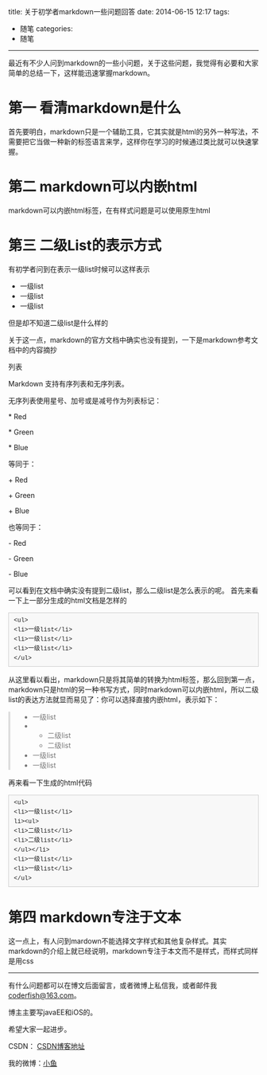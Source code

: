 title: 关于初学者markdown一些问题回答
date: 2014-06-15 12:17
tags:
  - 随笔
categories:
  - 随笔
---

最近有不少人问到markdown的一些小问题，关于这些问题，我觉得有必要和大家简单的总结一下，这样能迅速掌握markdown。

# 第一 看清markdown是什么

首先要明白，markdown只是一个辅助工具，它其实就是html的另外一种写法，不需要把它当做一种新的标签语言来学，这样你在学习的时候通过类比就可以快速掌握。

# 第二 markdown可以内嵌html

markdown可以内嵌html标签，在有样式问题是可以使用原生html

# 第三 二级List的表示方式

有初学者问到在表示一级list时候可以这样表示

* 一级list
* 一级list
* 一级list

但是却不知道二级list是什么样的

关于这一点，markdown的官方文档中确实也没有提到，一下是markdown参考文档中的内容摘抄

列表

Markdown 支持有序列表和无序列表。

无序列表使用星号、加号或是减号作为列表标记：

\* Red

\* Green

\* Blue

等同于：

\+ Red

\+ Green

\+ Blue

也等同于：

\- Red

\- Green

\- Blue

可以看到在文档中确实没有提到二级list，那么二级list是怎么表示的呢。 首先来看一下上一部分生成的html文档是怎样的


<pre style="margin-top:15px; margin-bottom:15px; padding:6px 10px; border:1px solid rgb(204,204,204); font-size:13px; font-family:Consolas,'Liberation Mono',Courier,monospace; background-color:rgb(248,248,248); line-height:19px; overflow:auto"><code style="margin:0px; padding:0px; font-size:12px; font-family:Consolas,'Liberation Mono',Courier,monospace; background-color:transparent">&lt;ul&gt;
&lt;li&gt;一级list&lt;/li&gt;
&lt;li&gt;一级list&lt;/li&gt;
&lt;li&gt;一级list&lt;/li&gt;
&lt;/ul&gt;
</code></pre>

从这里看以看出，markdown只是将其简单的转换为html标签，那么回到第一点，markdown只是html的另一种书写方式，同时markdown可以内嵌html，所以二级list的表达方法就显而易见了：你可以选择直接内嵌html，表示如下：

<blockquote style="margin-top:15px; margin-right:0px; margin-bottom:15px; margin-left:0px; padding-top:0px; padding-right:15px; padding-bottom:0px; padding-left:15px; border-top-width:0px; border-right-width:0px; border-bottom-width:0px; border-left-width:4px; border-style:initial; border-color:initial; border-left-style:solid; border-left-color:rgb(221,221,221); color:rgb(119,119,119)">
		<ul style="margin-top:0px; margin-right:0px; margin-bottom:0px; margin-left:0px; padding-top:0px; padding-right:0px; padding-bottom:0px; padding-left:30px; border-top-width:0px; border-right-width:0px; border-bottom-width:0px; border-left-width:0px; border-style:initial; border-color:initial">
			<li style="margin-top:0px; margin-right:0px; margin-bottom:0px; margin-left:0px; padding-top:0px; padding-right:0px; padding-bottom:0px; padding-left:0px; border-top-width:0px; border-right-width:0px; border-bottom-width:0px; border-left-width:0px; border-style:initial; border-color:initial">
				一级list
			</li>
			<li style="margin-top:0px; margin-right:0px; margin-bottom:0px; margin-left:0px; padding-top:0px; padding-right:0px; padding-bottom:0px; padding-left:0px; border-top-width:0px; border-right-width:0px; border-bottom-width:0px; border-left-width:0px; border-style:initial; border-color:initial">
				<ul style="margin-top:0px; margin-right:0px; margin-bottom:0px; margin-left:0px; padding-top:0px; padding-right:0px; padding-bottom:0px; padding-left:30px; border-top-width:0px; border-right-width:0px; border-bottom-width:0px; border-left-width:0px; border-style:initial; border-color:initial">
					<li style="margin-top:0px; margin-right:0px; margin-bottom:0px; margin-left:0px; padding-top:0px; padding-right:0px; padding-bottom:0px; padding-left:0px; border-top-width:0px; border-right-width:0px; border-bottom-width:0px; border-left-width:0px; border-style:initial; border-color:initial">
						二级list
					</li>
					<li style="margin-top:0px; margin-right:0px; margin-bottom:0px; margin-left:0px; padding-top:0px; padding-right:0px; padding-bottom:0px; padding-left:0px; border-top-width:0px; border-right-width:0px; border-bottom-width:0px; border-left-width:0px; border-style:initial; border-color:initial">
						二级list
					</li>
				</ul>
			</li>
			<li style="margin-top:0px; margin-right:0px; margin-bottom:0px; margin-left:0px; padding-top:0px; padding-right:0px; padding-bottom:0px; padding-left:0px; border-top-width:0px; border-right-width:0px; border-bottom-width:0px; border-left-width:0px; border-style:initial; border-color:initial">
				一级list
			</li>
			<li style="margin-top:0px; margin-right:0px; margin-bottom:0px; margin-left:0px; padding-top:0px; padding-right:0px; padding-bottom:0px; padding-left:0px; border-top-width:0px; border-right-width:0px; border-bottom-width:0px; border-left-width:0px; border-style:initial; border-color:initial">
				一级list
			</li>
		</ul>
	</blockquote>
	
再来看一下生成的html代码

<pre style="margin-top:15px; margin-bottom:15px; padding:6px 10px; border:1px solid rgb(204,204,204); font-size:13px; font-family:Consolas,'Liberation Mono',Courier,monospace; background-color:rgb(248,248,248); line-height:19px; overflow:auto"><code style="margin:0px; padding:0px; font-size:12px; font-family:Consolas,'Liberation Mono',Courier,monospace; background-color:transparent">&lt;ul&gt;
&lt;li&gt;一级list&lt;/li&gt;
li&gt;&lt;ul&gt;
&lt;li&gt;二级list&lt;/li&gt;
&lt;li&gt;二级list&lt;/li&gt;
&lt;/ul&gt;&lt;/li&gt;
&lt;li&gt;一级list&lt;/li&gt;
&lt;li&gt;一级list&lt;/li&gt;
&lt;/ul&gt;
</code></pre>

# 第四 markdown专注于文本

这一点上，有人问到mardown不能选择文字样式和其他复杂样式。其实markdown的介绍上就已经说明，markdown专注于本文而不是样式，而样式同样是用css

----

有什么问题都可以在博文后面留言，或者微博上私信我，或者邮件我<coderfish@163.com>。

博主主要写javaEE和iOS的。

希望大家一起进步。

CSDN： [CSDN博客地址](http://blog.csdn.net/u010127917)

我的微博：[小鱼](http://weibo.com/coderfish/)


